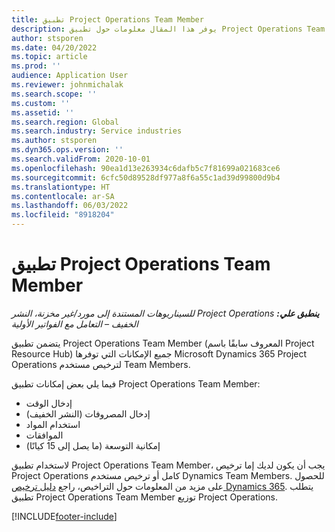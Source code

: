 ```yaml
---
title: تطبيق Project Operations Team Member
description: يوفر هذا المقال معلومات حول تطبيق Project Operations Team Member في Microsoft Dynamics 365 Project Operations.
author: stsporen
ms.date: 04/20/2022
ms.topic: article
ms.prod: ''
audience: Application User
ms.reviewer: johnmichalak
ms.search.scope: ''
ms.custom: ''
ms.assetid: ''
ms.search.region: Global
ms.search.industry: Service industries
ms.author: stsporen
ms.dyn365.ops.version: ''
ms.search.validFrom: 2020-10-01
ms.openlocfilehash: 90ea1d13e263934c6dafb5c7f81699a021683ce6
ms.sourcegitcommit: 6cfc50d89528df977a8f6a55c1ad39d99800d9b4
ms.translationtype: HT
ms.contentlocale: ar-SA
ms.lasthandoff: 06/03/2022
ms.locfileid: "8918204"
---
```

# <a name="project-operations-team-member-app"></a>تطبيق Project Operations Team Member

_**ينطبق علي:** ‏‫Project Operations للسيناريوهات المستندة إلى مورد/غير مخزنة‬، ‏‫النشر الخفيف – التعامل مع الفواتير الأولية‬_

يتضمن تطبيق Project Operations Team Member (المعروف سابقًا باسم Project Resource Hub) جميع الإمكانات التي توفرها Microsoft Dynamics 365 Project Operations لترخيص مستخدم Team Members.

فيما يلي بعض إمكانات تطبيق Project Operations Team Member:

- إدخال الوقت
- إدخال المصروفات (النشر الخفيف)
- استخدام المواد
- الموافقات 
- إمكانية التوسعة (ما يصل إلى 15 كيانًا)

لاستخدام تطبيق Project Operations Team Member، يجب أن يكون لديك إما ترخيص Project Operations كامل أو ترخيص مستخدم Dynamics Team Members. للحصول على مزيد من المعلومات حول التراخيص، راجع [دليل ترخيص Dynamics 365](https://go.microsoft.com/fwlink/?LinkId=866544&clcid=0x409). يتطلب تطبيق Project Operations Team Member توزيع Project Operations.

[!INCLUDE[footer-include](../includes/footer-banner.md)]

